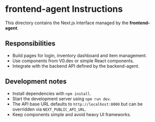 # frontend-agent Instructions

This directory contains the Next.js interface managed by the **frontend-agent**.

## Responsibilities
- Build pages for login, inventory dashboard and item management.
- Use components from V0.dev or simple React components.
- Integrate with the backend API defined by the backend-agent.

## Development notes
- Install dependencies with `npm install`.
- Start the development server using `npm run dev`.
- The API base URL defaults to `http://localhost:8000` but can be overridden via `NEXT_PUBLIC_API_URL`.
- Keep components simple and avoid heavy UI frameworks.


